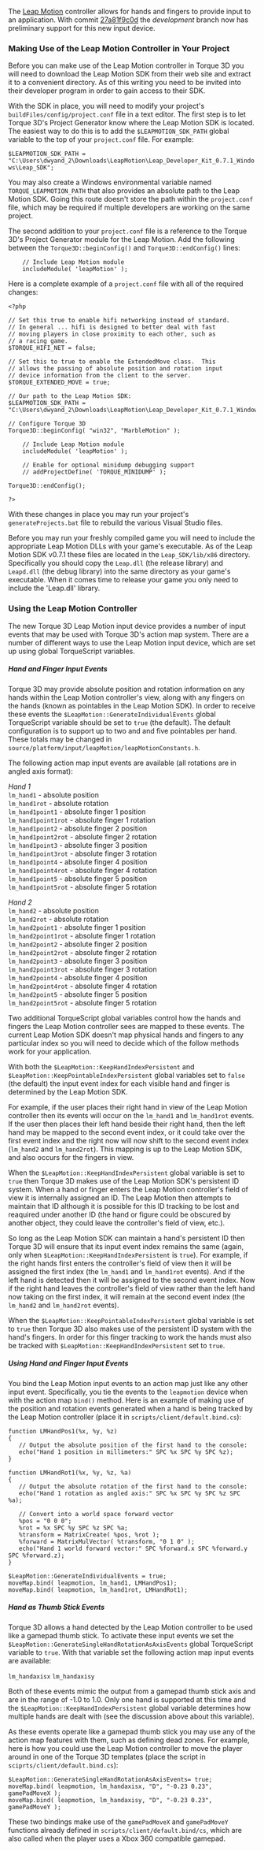 The [Leap Motion](https://www.leapmotion.com/) controller allows for hands and fingers to provide input to an application.  With commit [27a81f9c0d](https://github.com/GarageGames/Torque3D/commit/27a81f9c0da8c10fc406a451022f01fc41265fb7) the *development* branch now has preliminary support for this new input device.

### Making Use of the Leap Motion Controller in Your Project ###

Before you can make use of the Leap Motion controller in Torque 3D you will need to download the Leap Motion SDK from their web site and extract it to a convenient directory.  As of this writing you need to be invited into their developer program in order to gain access to their SDK.

With the SDK in place, you will need to modify your project's `buildFiles/config/project.conf` file in a text editor.  The first step is to let Torque 3D's Project Generator know where the Leap Motion SDK is located.  The easiest way to do this is to add the `$LEAPMOTION_SDK_PATH` global variable to the top of your `project.conf` file.  For example:

`$LEAPMOTION_SDK_PATH = "C:\Users\dwyand_2\Downloads\LeapMotion\Leap_Developer_Kit_0.7.1_Windows\Leap_SDK";`

You may also create a Windows environmental variable named `TORQUE_LEAPMOTION_PATH` that also provides an absolute path to the Leap Motion SDK.  Going this route doesn't store the path within the `project.conf` file, which may be required if multiple developers are working on the same project.

The second addition to your `project.conf` file is a reference to the Torque 3D's Project Generator module for the Leap Motion.  Add the following between the `Torque3D::beginConfig()` and `Torque3D::endConfig()` lines:

```
    // Include Leap Motion module
    includeModule( 'leapMotion' );
```

Here is a complete example of a `project.conf` file with all of the required changes:

```
<?php

// Set this true to enable hifi networking instead of standard.
// In general ... hifi is designed to better deal with fast
// moving players in close proximity to each other, such as
// a racing game.
$TORQUE_HIFI_NET = false;

// Set this to true to enable the ExtendedMove class.  This
// allows the passing of absolute position and rotation input
// device information from the client to the server.
$TORQUE_EXTENDED_MOVE = true;

// Our path to the Leap Motion SDK:
$LEAPMOTION_SDK_PATH = "C:\Users\dwyand_2\Downloads\LeapMotion\Leap_Developer_Kit_0.7.1_Windows\Leap_SDK";

// Configure Torque 3D
Torque3D::beginConfig( "win32", "MarbleMotion" );

    // Include Leap Motion module
    includeModule( 'leapMotion' );
        
    // Enable for optional minidump debugging support
    // addProjectDefine( 'TORQUE_MINIDUMP' );
        
Torque3D::endConfig();

?>
```

With these changes in place you may run your project's `generateProjects.bat` file to rebuild the various Visual Studio files.

Before you may run your freshly compiled game you will need to include the appropriate Leap Motion DLLs with your game's executable.  As of the Leap Motion SDK v0.7.1 these files are located in the `Leap_SDK/lib/x86` directory.  Specifically you should copy the `Leap.dll` (the release library) and `Leapd.dll` (the debug library) into the same directory as your game's executable.  When it comes time to release your game you only need to include the 'Leap.dll' library.

### Using the Leap Motion Controller ###

The new Torque 3D Leap Motion input device provides a number of input events that may be used with Torque 3D's action map system.  There are a number of different ways to use the Leap Motion input device, which are set up using global TorqueScript variables.

##### Hand and Finger Input Events #####

Torque 3D may provide absolute position and rotation information on any hands within the Leap Motion controller's view, along with any fingers on the hands (known as pointables in the Leap Motion SDK).  In order to receive these events the `$LeapMotion::GenerateIndividualEvents` global TorqueScript variable should be set to `true` (the default).  The default configuration is to support up to two and and five pointables per hand.  These totals may be changed in `source/platform/input/leapMotion/leapMotionConstants.h`.

The following action map input events are available (all rotations are in angled axis format):

*Hand 1*  
`lm_hand1` - absolute position  
`lm_hand1rot` - absolute rotation  
`lm_hand1point1` - absolute finger 1 position  
`lm_hand1point1rot` - absolute finger 1 rotation  
`lm_hand1point2` - absolute finger 2 position  
`lm_hand1point2rot` - absolute finger 2 rotation  
`lm_hand1point3` - absolute finger 3 position  
`lm_hand1point3rot` - absolute finger 3 rotation  
`lm_hand1point4` - absolute finger 4 position  
`lm_hand1point4rot` - absolute finger 4 rotation  
`lm_hand1point5` - absolute finger 5 position  
`lm_hand1point5rot` - absolute finger 5 rotation  

*Hand 2*  
`lm_hand2` - absolute position  
`lm_hand2rot` - absolute rotation  
`lm_hand2point1` - absolute finger 1 position  
`lm_hand2point1rot` - absolute finger 1 rotation  
`lm_hand2point2` - absolute finger 2 position  
`lm_hand2point2rot` - absolute finger 2 rotation  
`lm_hand2point3` - absolute finger 3 position  
`lm_hand2point3rot` - absolute finger 3 rotation  
`lm_hand2point4` - absolute finger 4 position  
`lm_hand2point4rot` - absolute finger 4 rotation  
`lm_hand2point5` - absolute finger 5 position  
`lm_hand2point5rot` - absolute finger 5 rotation  

Two additional TorqueScript global variables control how the hands and fingers the Leap Motion controller sees are mapped to these events.  The current Leap Motion SDK doesn't map physical hands and fingers to any particular index so you will need to decide which of the follow methods work for your application.

With both the `$LeapMotion::KeepHandIndexPersistent` and `$LeapMotion::KeepPointableIndexPersistent` global variables set to `false` (the default) the input event index for each visible hand and finger is determined by the Leap Motion SDK.

For example, if the user places their right hand in view of the Leap Motion controller then its events will occur on the `lm_hand1` and `lm_hand1rot` events.  If the user then places their left hand beside their right hand, then the left hand may be mapped to the second event index, or it could take over the first event index and the right now will now shift to the second event index (`lm_hand2` and `lm_hand2rot`).  This mapping is up to the Leap Motion SDK, and also occurs for the fingers in view.

When the `$LeapMotion::KeepHandIndexPersistent` global variable is set to `true` then Torque 3D makes use of the Leap Motion SDK's persistent ID system.  When a hand or finger enters the Leap Motion controller's field of view it is internally assigned an ID.  The Leap Motion then attempts to maintain that ID although it is possible for this ID tracking to be lost and reaquired under another ID (the hand or figure could be obscured by another object, they could leave the controller's field of view, etc.).

So long as the Leap Motion SDK can maintain a hand's persistent ID then Torque 3D will ensure that its input event index remains the same (again, only when `$LeapMotion::KeepHandIndexPersistent` is `true`).  For example, if the right hands first enters the controller's field of view then it will be assigned the first index (the `lm_hand1` and `lm_hand1rot` events).  And if the left hand is detected then it will be assigned to the second event index.  Now if the right hand leaves the controller's field of view rather than the left hand now taking on the first index, it will remain at the second event index (the `lm_hand2` and `lm_hand2rot` events).

When the `$LeapMotion::KeepPointableIndexPersistent` global variable is set to `true` then Torque 3D also makes use of the persistent ID system with the hand's fingers.  In order for this finger tracking to work the hands must also be tracked with `$LeapMotion::KeepHandIndexPersistent` set to `true`.

##### Using Hand and Finger Input Events #####

You bind the Leap Motion input events to an action map just like any other input event.  Specifically, you tie the events to the `leapmotion` device when with the action map `bind()` method.  Here is an example of making use of the position and rotation events generated when a hand is being tracked by the Leap Motion controller (place it in `scripts/client/default.bind.cs`):

```
function LMHandPos1(%x, %y, %z)
{
   // Output the absolute position of the first hand to the console:
   echo("Hand 1 position in millimeters:" SPC %x SPC %y SPC %z);
}

function LMHandRot1(%x, %y, %z, %a)
{
   // Output the absolute rotation of the first hand to the console:
   echo("Hand 1 rotation as angled axis:" SPC %x SPC %y SPC %z SPC %a);

   // Convert into a world space forward vector
   %pos = "0 0 0";
   %rot = %x SPC %y SPC %z SPC %a;
   %transform = MatrixCreate( %pos, %rot );
   %forward = MatrixMulVector( %transform, "0 1 0" );
   echo("Hand 1 world forward vector:" SPC %forward.x SPC %forward.y SPC %forward.z);
}

$LeapMotion::GenerateIndividualEvents = true;
moveMap.bind( leapmotion, lm_hand1, LMHandPos1);
moveMap.bind( leapmotion, lm_hand1rot, LMHandRot1);
```

##### Hand as Thumb Stick Events #####

Torque 3D allows a hand detected by the Leap Motion controller to be used like a gamepad thumb stick.  To activate these input events we set the `$LeapMotion::GenerateSingleHandRotationAsAxisEvents` global TorqueScript variable to `true`.  With that variable set the following action map input events are available:

`lm_handaxisx`
`lm_handaxisy`

Both of these events mimic the output from a gamepad thumb stick axis and are in the range of -1.0 to 1.0.  Only one hand is supported at this time and the `$LeapMotion::KeepHandIndexPersistent` global variable determines how multiple hands are dealt with (see the discussion above about this variable).

As these events operate like a gamepad thumb stick you may use any of the action map features with them, such as defining dead zones.  For example, here is how you could use the Leap Motion controller to move the player around in one of the Torque 3D templates (place the script in `sciprts/client/default.bind.cs`):

```
$LeapMotion::GenerateSingleHandRotationAsAxisEvents= true;
moveMap.bind( leapmotion, lm_handaxisx, "D", "-0.23 0.23", gamePadMoveX );
moveMap.bind( leapmotion, lm_handaxisy, "D", "-0.23 0.23", gamePadMoveY );
```

These two bindings make use of the `gamePadMoveX` and `gamePadMoveY` functions already defined in `scripts/client/default.bind/cs`, which are also called when the player uses a Xbox 360 compatible gamepad.




